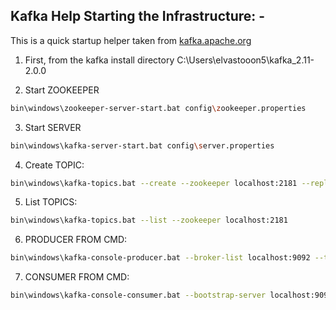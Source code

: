 ## Kafka Help Starting the Infrastructure: -
This is a quick startup helper taken from [kafka.apache.org](https://kafka.apache.org/quickstart)

1. First, from the kafka install directory C:\Users\elvastooon5\kafka_2.11-2.0.0

2. Start ZOOKEEPER
```bash
bin\windows\zookeeper-server-start.bat config\zookeeper.properties
```

3. Start SERVER
```bash
bin\windows\kafka-server-start.bat config\server.properties
```

4. Create TOPIC:
```bash
bin\windows\kafka-topics.bat --create --zookeeper localhost:2181 --replication-factor 1 --partitions 100 --topic test
```

5. List TOPICS:
```bash
bin\windows\kafka-topics.bat --list --zookeeper localhost:2181
```

6. PRODUCER FROM CMD:
```bash
bin\windows\kafka-console-producer.bat --broker-list localhost:9092 --topic test
```

7. CONSUMER FROM CMD:
```bash
bin\windows\kafka-console-consumer.bat --bootstrap-server localhost:9092 --topic test --from-beginning
```
